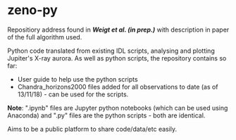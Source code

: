 # zeno-py
Repositiory address found in <b>*Weigt et al. (in prep.)*</b> with description in paper of the full algorithm used. <br>

Python code translated from existing IDL scripts, analysing and plotting Jupiter's X-ray aurora. As well as python scripts, the repository contains so far:
- User guide to help use the python scripts
- Chandra_horizons2000 files added for all observations to date (as of 13/11/18) - can be used for the scripts.

<b>Note</b>: ".ipynb" files are Jupyter python notebooks (which can be used using Anaconda) and ".py" files are the python scripts - both are identical.

Aims to be a public platform to share code/data/etc easily.

